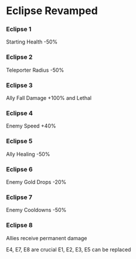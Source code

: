 # Eclipse Revamped

### Eclipse 1

Starting Health -50%

### Eclipse 2

Teleporter Radius -50%

### Eclipse 3

Ally Fall Damage +100% and Lethal

### Eclipse 4

Enemy Speed +40%

### Eclipse 5

Ally Healing -50%

### Eclipse 6

Enemy Gold Drops -20%

### Eclipse 7

Enemy Cooldowns -50%

### Eclipse 8

Allies receive permanent damage

E4, E7, E8 are crucial
E1, E2, E3, E5 can be replaced

